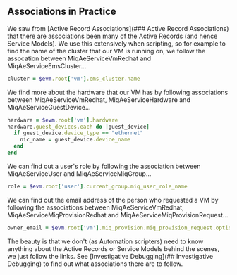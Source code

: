 ## Associations in Practice

We saw from [Active Record Associations](### Active Record Associations) that there are associations been many of the Active Records (and hence Service Models). We use this extensively when scripting, so for example to find the name of the cluster that our VM is running on, we follow the assocation between MiqAeServiceVmRedhat and MiqAeServiceEmsCluster...

```ruby
cluster = $evm.root['vm'].ems_cluster.name
```

We find more about the hardware that our VM has by following associations between MiqAeServiceVmRedhat, MiqAeServiceHardware and MiqAeServiceGuestDevice...

```ruby
hardware = $evm.root['vm'].hardware
hardware.guest_devices.each do |guest_device|
  if guest_device.device_type == "ethernet"
    nic_name = guest_device.device_name
  end
end
```

We can find out a user's role by following the association between MiqAeServiceUser and MiqAeServiceMiqGroup...

```ruby
role = $evm.root['user'].current_group.miq_user_role_name
```

We can find out the email address of the person who requested a VM by following the associations between MiqAeServiceVmRedhat, MiqAeServiceMiqProvisionRedhat and MiqAeServiceMiqProvisionRequest...

```ruby
owner_email = $evm.root['vm'].miq_provision.miq_provision_request.options[:owner_email]
```

The beauty is that we don't (as Automation scripters) need to know anything about the Active Records or Service Models behind the scenes, we just follow the links. See [Investigative Debugging](## Investigative Debugging) to find out what associations there are to follow.